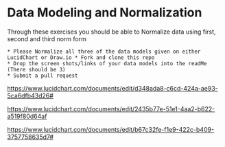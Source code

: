# Data Modeling and Normalization

Through these exercises you should be able to Normalize data using first, second and third norm form


```
* Please Normalize all three of the data models given on either LucidChart or Draw.io * Fork and clone this repo
* Drop the screen shots/links of your data models into the readMe  (There should be 3)
* Submit a pull request
```

https://www.lucidchart.com/documents/edit/d348ada8-c6cd-424a-ae93-5ca6dfb43d26#

https://www.lucidchart.com/documents/edit/2435b77e-51e1-4aa2-b622-a519f80d64af

https://www.lucidchart.com/documents/edit/b67c32fe-f1e9-422c-b409-3757758635d7#
